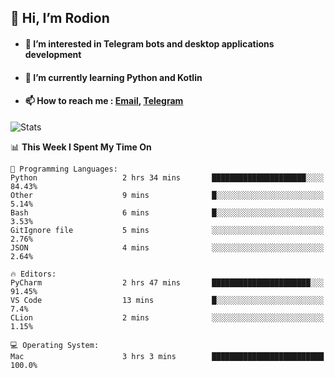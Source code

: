 ## 👋 Hi, I’m Rodion
- #### 👀 I’m interested in Telegram bots and desktop applications development
- #### 🌱 I’m currently learning Python and Kotlin
- #### 📫 How to reach me : [Email](mailto:me@lavn.ml), [Telegram](https://t.me/fast_geek)

![Stats](https://github-readme-stats.vercel.app/api?username=rodion-gudz&show_icons=true&theme=github_dark&hide_border=true&hide=issues&count_private=true&layout=compact)


<!--START_SECTION:waka-->
📊 **This Week I Spent My Time On** 

```text
💬 Programming Languages: 
Python                   2 hrs 34 mins       █████████████████████░░░░   84.43% 
Other                    9 mins              █░░░░░░░░░░░░░░░░░░░░░░░░   5.14% 
Bash                     6 mins              █░░░░░░░░░░░░░░░░░░░░░░░░   3.53% 
GitIgnore file           5 mins              ░░░░░░░░░░░░░░░░░░░░░░░░░   2.76% 
JSON                     4 mins              ░░░░░░░░░░░░░░░░░░░░░░░░░   2.64%

🔥 Editors: 
PyCharm                  2 hrs 47 mins       ██████████████████████░░░   91.45% 
VS Code                  13 mins             █░░░░░░░░░░░░░░░░░░░░░░░░   7.4% 
CLion                    2 mins              ░░░░░░░░░░░░░░░░░░░░░░░░░   1.15%

💻 Operating System: 
Mac                      3 hrs 3 mins        █████████████████████████   100.0%

```


<!--END_SECTION:waka-->
